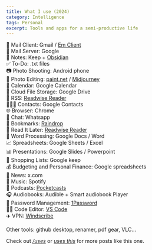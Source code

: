 ```yaml
---
title: What I use (2024)
category: Intelligence
tags: Personal
excerpt: Tools and apps for a semi-productive life
---
```


📨 Mail Client: Gmail / [Em Client ](https://www.emclient.com/)   
📮 Mail Server: Google   
📝 Notes: Keep + [Obsidian](https://obsidian.md/)   
✅ To-Do: .txt files  
📷 Photo Shooting: Android phone  
🎨 Photo Editing: [paint.net](https://www.getpaint.net/) / [Midjourney](https://www.midjourney.com/imagine)   
📆 Calendar: Google Calendar  
📁 Cloud File Storage: Google Drive  
📖 RSS: [Readwise Reader](https://readwise.io/)   
🙍🏻‍♂️ Contacts: Google Contacts  
🌐 Browser: Chrome   
💬 Chat: Whatsapp   
🔖 Bookmarks: [Raindrop](https://app.raindrop.io/)   
📑 Read It Later: [Readwise Reader](https://readwise.io/)   
📜 Word Processing: Google Docs / Word   
📈 Spreadsheets: Google Sheets / Excel   
📊 Presentations: Google Slides / Powerpoint   
🛒 Shopping Lists: Google keep   
💰 Budgeting and Personal Finance: Google spreadsheets   
📰 News: x.com   
🎵 Music: Spotify   
🎤 Podcasts: [Pocketcasts](https://play.pocketcasts.com/)   
🎧 Audiobooks: Audible + Smart audiobook Player   
🔐 Password Management: [1Password ](https://my.1password.eu/)   
🧑‍💻 Code Editor: [VS Code](https://code.visualstudio.com/)   
✈️ VPN: [Windscribe](https://windscribe.com/)   

Other tools: github desktop, renamer, pdf gear, VLC...


Check out <a href="https://uses.tech/" target="_blank" rel="noopener"><em>/uses</em></a> or <a href="https://usesthis.com/" target="_blank" rel="noopener"><em>uses this</em></a> for more posts like this one.